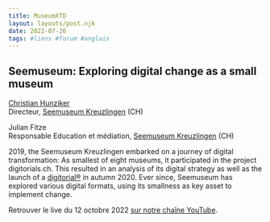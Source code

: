 ```yaml
---
title: MuseumXTD
layout: layouts/post.njk
date: 2022-07-26
tags: #liens #forum #anglais
---
```

## Seemuseum: Exploring digital change as a small museum

[Christian Hunziker](https://www.linkedin.com/in/hunzikerchristian/?originalSubdomain=ch)   
Directeur, [Seemuseum Kreuzlingen](https://seemuseum.ch/) (CH)

Julian Fitze  
Responsable Education et médiation, [Seemuseum Kreuzlingen](https://seemuseum.ch/) (CH)

2019, the Seemuseum Kreuzlingen embarked on a journey of digital transformation: As smallest of eight museums, it participated in the project digitorials.ch. This resulted in an analysis of its digital strategy as well as the launch of a [digitorial®](https://jura.seemuseum.ch/) in autumn 2020. Ever since, Seemuseum has explored various digital formats, using its smallness as key asset to implement change.  

  
Retrouver le live du 12 octobre 2022 [sur notre chaîne YouTube](https://www.youtube.com/channel/UCTZJM5WsXDkH8QgMdACUNyw).  